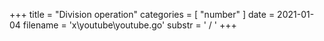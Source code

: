 +++
title = "Division operation"
categories = [ "number" ]
date = 2021-01-04
filename = 'x\youtube\youtube.go'
substr = ' / '
+++
